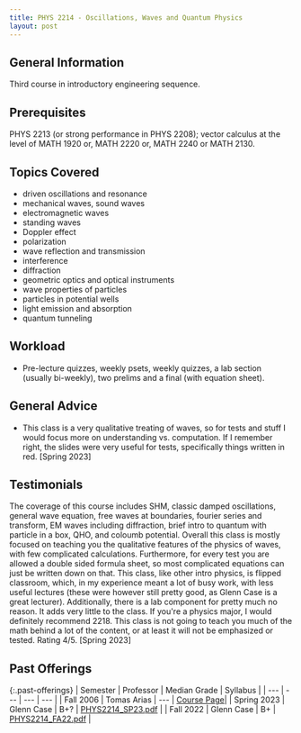 ```yaml
---
title: PHYS 2214 - Oscillations, Waves and Quantum Physics
layout: post
---
```


<link rel="stylesheet" href="/main.css">

## General Information

Third course in introductory engineering sequence.

## Prerequisites

PHYS 2213 (or strong performance in PHYS 2208); vector calculus at the level of MATH 1920 or, MATH 2220 or, MATH 2240 or MATH 2130.

## Topics Covered

  - driven oscillations and resonance
  - mechanical waves, sound waves
  - electromagnetic waves
  - standing waves
  - Doppler effect
  - polarization
  - wave reflection and transmission
  - interference
  - diffraction
  - geometric optics and optical instruments
  - wave properties of particles
  - particles in potential wells
  - light emission and absorption
  - quantum tunneling

## Workload
- Pre-lecture quizzes, weekly psets, weekly quizzes, a lab section (usually bi-weekly), two prelims and a final (with equation sheet). 

## General Advice
- This class is a very qualitative treating of waves, so for tests and stuff I would focus more on understanding vs. computation. If I remember right, the slides were very useful for tests, specifically things written in red. [Spring 2023]
  
## Testimonials
The coverage of this course includes SHM, classic damped oscillations, general wave equation, free waves at boundaries, fourier series and transform, EM waves including diffraction, brief intro to quantum with particle in a box, QHO, and coloumb potential. Overall this class is mostly focused on teaching you the qualitative features of the physics of waves, with few complicated calculations. Furthermore, for every test you are allowed a double sided formula sheet, so most complicated equations can just be written down on that. This class, like other intro physics, is flipped classroom, which, in my experience meant a lot of busy work, with less useful lectures (these were however still pretty good, as Glenn Case is a great lecturer). Additionally, there is a lab component for pretty much no reason. It adds very little to the class. If you're a physics major, I would definitely recommend 2218. This class is not going to teach you much of the math behind a lot of the content, or at least it will not be emphasized or tested. Rating 4/5. [Spring 2023]


## Past Offerings

{:.past-offerings}
| Semester | Professor | Median Grade | Syllabus |
| --- | --- | --- | --- |
| Fall 2006 | Tomas Arias | --- | [Course Page](https://muchomas.lassp.cornell.edu/p214/)|
| Spring 2023 | Glenn Case | B+? | <a href="/syllabi/PHYS2214_SP23.pdf">PHYS2214_SP23.pdf</a> |
| Fall 2022 | Glenn Case | B+ | <a href="/syllabi/PHYS2214_FA22.pdf">PHYS2214_FA22.pdf</a> |
